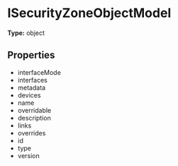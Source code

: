 # ISecurityZoneObjectModel


**Type:** object

## Properties
* interfaceMode
* interfaces
* metadata
* devices
* name
* overridable
* description
* links
* overrides
* id
* type
* version
